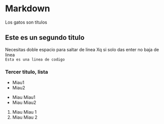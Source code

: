 # Markdown
Los gatos son títulos
## Este es un segundo titulo
Necesitas doble espacio para saltar de linea
Xq si solo das enter no baja de linea  
`Esta es una linea de codigo`
### Tercer titulo, lista
- Miau1  
- Miau2  
* Miau Miau1  
* Miau Miau2  
1. Miau Miau 1
2. Miau Miau 2
